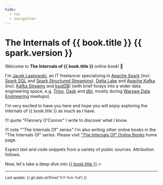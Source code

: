 ```yaml
---
hide:
  - toc
  - navigation
---
```


# The Internals of {{ book.title }} {{ spark.version }}

Welcome to **The Internals of {{ book.title }}** online book! 🤙

I'm [Jacek Laskowski](https://pl.linkedin.com/in/jaceklaskowski), an IT freelancer specializing in [Apache Spark](https://books.japila.pl/apache-spark-internals/) (incl. [Spark SQL](https://books.japila.pl/spark-sql-internals/) and [Spark Structured Streaming](https://books.japila.pl/spark-structured-streaming-internals/)), [Delta Lake](https://books.japila.pl/delta-lake-internals/) and [Apache Kafka](https://books.japila.pl/kafka-internals/) (incl. [Kafka Streams](https://books.japila.pl/kafka-streams-internals/) and [ksqlDB](https://books.japila.pl/ksqldb-internals/)) (with brief forays into a wider data engineering space, e.g. [Trino](https://trino.io/), [Dask](https://www.dask.org/) and [dbt](https://www.getdbt.com/), mostly during [Warsaw Data Engineering](https://www.meetup.com/Warsaw-Data-Engineering/) meetups).

I'm very excited to have you here and hope you will enjoy exploring the internals of {{ book.title }} as much as I have.

!!! quote "Flannery O'Connor"
    I write to discover what I know.

!!! note ""The Internals Of" series"
    I'm also writing other online books in the "The Internals Of" series. Please visit ["The Internals Of" Online Books](https://books.japila.pl) home page.

Expect text and code snippets from a variety of public sources. Attribution follows.

Now, let's take a deep dive into [{{ book.title }}](overview.md) 🔥

---

<small>Last update: {{ git.date.strftime('%Y-%m-%d') }}</small>
